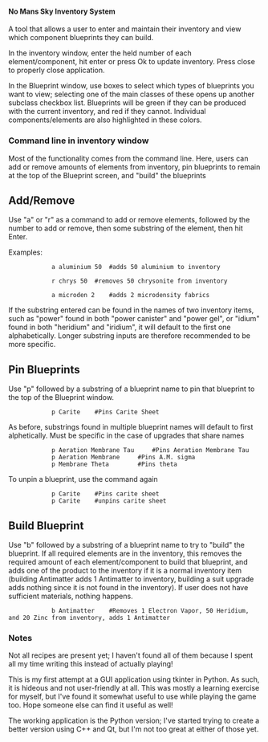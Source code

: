 #### No Mans Sky Inventory System

A tool that allows a user to enter and maintain their inventory and view which component blueprints they can build.  

In the inventory window, enter the held number of each element/component, hit enter or press Ok to update inventory.  Press close to properly close application.

In the Blueprint window, use boxes to select which types of blueprints you want to view; selecting one of the main classes of these opens up another subclass checkbox list.  Blueprints will be green if they can be produced with the current inventory, and red if they cannot.  Individual components/elements are also highlighted in these colors.  

### Command line in inventory window

Most of the functionality comes from the command line.  Here, users can add or remove amounts of elements from inventory, pin blueprints to remain at the top of the Blueprint screen, and "build" the blueprints

## Add/Remove

Use "a" or "r" as a command to add or remove elements, followed by the number to add or remove, then some substring of the element, then hit Enter. 

Examples:

				a aluminium 50 	#adds 50 aluminium to inventory
				
				r chrys 50 	#removes 50 chrysonite from inventory

				a microden 2 	#adds 2 microdensity fabrics

If the substring entered can be found in the names of two inventory items, such as "power" found in both "power canister" and "power gel", or "idium" found in both "heridium" and "iridium", it will default to the first one alphabetically.  Longer substring inputs are therefore recommended to be more specific.  

## Pin Blueprints

Use "p" followed by a substring of a blueprint name to pin that blueprint to the top of the Blueprint window.  

				p Carite 	#Pins Carite Sheet

As before, substrings found in multiple blueprint names will default to first alphetically.  Must be specific in the case of upgrades that share names

				p Aeration Membrane Tau		#Pins Aeration Membrane Tau
				p Aeration Membrane		#Pins A.M. sigma
				p Membrane Theta		#Pins theta

To unpin a blueprint, use the command again

				p Carite 	#Pins carite sheet
				p Carite	#unpins carite sheet

## Build Blueprint

Use "b" followed by a substring of a blueprint name to try to "build" the blueprint.  If all required elements are in the inventory, this removes the required amount of each element/component to build that blueprint, and adds one of the product to the inventory if it is a normal inventory item (building Antimatter adds 1 Antimatter to inventory, building a suit upgrade adds nothing since it is not found in the inventory).  If user does not have sufficient materials, nothing happens.

				b Antimatter	#Removes 1 Electron Vapor, 50 Heridium, and 20 Zinc from inventory, adds 1 Antimatter

### Notes

Not all recipes are present yet; I haven't found all of them because I spent all my time writing this instead of actually playing!  

This is my first attempt at a GUI application using tkinter in Python.  As such, it is hideous and not user-friendly at all.  This was mostly a learning exercise for myself, but I've found it somewhat useful to use while playing the game too.  Hope someone else can find it useful as well!

The working application is the Python version; I've started trying to create a better version using C++ and Qt, but I'm not too great at either of those yet.


